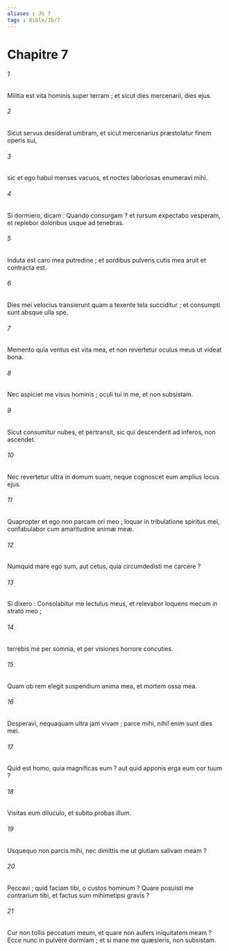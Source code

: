```yaml
---
aliases : Jb 7
tags : Bible/Jb/7
---
```


# Chapitre 7

###### 1
Militia est vita hominis super terram ; et sicut dies mercenarii, dies ejus.
###### 2
Sicut servus desiderat umbram, et sicut mercenarius præstolatur finem operis sui,
###### 3
sic et ego habui menses vacuos, et noctes laboriosas enumeravi mihi.
###### 4
Si dormiero, dicam : Quando consurgam ? et rursum expectabo vesperam, et replebor doloribus usque ad tenebras.
###### 5
Induta est caro mea putredine ; et sordibus pulveris cutis mea aruit et contracta est.
###### 6
Dies mei velocius transierunt quam a texente tela succiditur ; et consumpti sunt absque ulla spe.
###### 7
Memento quia ventus est vita mea, et non revertetur oculus meus ut videat bona.
###### 8
Nec aspiciet me visus hominis ; oculi tui in me, et non subsistam.
###### 9
Sicut consumitur nubes, et pertransit, sic qui descenderit ad inferos, non ascendet.
###### 10
Nec revertetur ultra in domum suam, neque cognoscet eum amplius locus ejus.
###### 11
Quapropter et ego non parcam ori meo ; loquar in tribulatione spiritus mei, confabulabor cum amaritudine animæ meæ.
###### 12
Numquid mare ego sum, aut cetus, quia circumdedisti me carcere ?
###### 13
Si dixero : Consolabitur me lectulus meus, et relevabor loquens mecum in strato meo ;
###### 14
terrebis me per somnia, et per visiones horrore concuties.
###### 15
Quam ob rem elegit suspendium anima mea, et mortem ossa mea.
###### 16
Desperavi, nequaquam ultra jam vivam ; parce mihi, nihil enim sunt dies mei.
###### 17
Quid est homo, quia magnificas eum ? aut quid apponis erga eum cor tuum ?
###### 18
Visitas eum diluculo, et subito probas illum.
###### 19
Usquequo non parcis mihi, nec dimittis me ut glutiam salivam meam ?
###### 20
Peccavi ; quid faciam tibi, o custos hominum ? Quare posuisti me contrarium tibi, et factus sum mihimetipsi gravis ?
###### 21
Cur non tollis peccatum meum, et quare non aufers iniquitatem meam ? Ecce nunc in pulvere dormiam ; et si mane me quæsieris, non subsistam.
